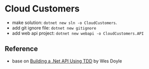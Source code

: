 # Cloud Customers

- make solution: `dotnet new sln -o CloudCustomers`.
- add git ignore file: `dotnet new gitignore`
- add web api project: `dotnet new webapi -o CloudCustomers.API`

## Reference

- base on [Building a .Net API Using TDD](https://youtu.be/ULJ3UEezisw) by Wes Doyle
